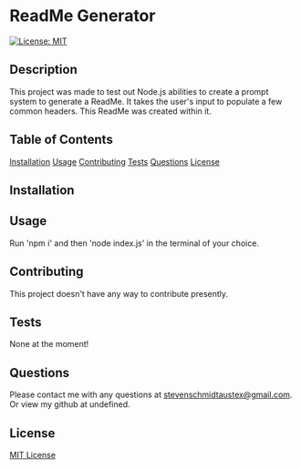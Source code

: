  # ReadMe Generator
  [![License: MIT](https://img.shields.io/badge/License-MIT-yellow.svg)](https://opensource.org/licenses/MIT)

  ## Description
  This project was made to test out Node.js abilities to create a prompt system to generate a ReadMe. It takes the user's input to populate a few common headers. This ReadMe was    created within it.

  ## Table of Contents
  [Installation](#installation)
  [Usage](#usage)
  [Contributing](#contributing)
  [Tests](#tests)
  [Questions](#questions)
  [License](#license)

  <a name='installation'></a>
  
  ## Installation

  <a name='usage'></a>
  ## Usage
  Run 'npm i' and then 'node index.js' in the terminal of your choice.

  <a name='contributing'></a>
  ## Contributing
  This project doesn't have any way to contribute presently.

  <a name='tests'></a>
  ## Tests
  None at the moment!

  <a name='questions'></a>
  ## Questions
  Please contact me with any questions at stevenschmidtaustex@gmail.com.
  Or view my github at undefined.

  <a name='license'></a>
  ## License
  [MIT License](https://opensource.org/licenses/MIT)
